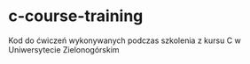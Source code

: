 # c-course-training
Kod do ćwiczeń wykonywanych podczas szkolenia z kursu C w Uniwersytecie Zielonogórskim

